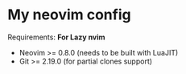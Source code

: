 # My neovim config

Requirements:
**For Lazy nvim**
- Neovim >= 0.8.0 (needs to be built with LuaJIT)
- Git >= 2.19.0 (for partial clones support)
